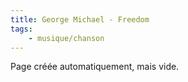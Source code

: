 ```yaml
---
title: George Michael - Freedom
tags:
    - musique/chanson
---
```


Page créée automatiquement, mais vide.

